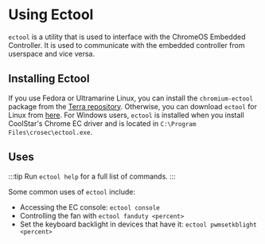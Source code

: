 # Using Ectool

`ectool` is a utility that is used to interface with the ChromeOS Embedded Controller. It is used to communicate with the embedded controller from userspace and vice versa.

## Installing Ectool

If you use Fedora or Ultramarine Linux, you can install the `chromium-ectool` package from the [Terra repository](https://terra.fyralabs.com). Otherwise, you can download `ectool` for Linux from [here](https://tree123.org/files/utils/ectool). For Windows users, `ectool` is installed when you install CoolStar's Chrome EC driver and is located in `C:\Program Files\crosec\ectool.exe`.

## Uses

:::tip
Run `ectool help` for a full list of commands.
:::

Some common uses of `ectool` include:

* Accessing the EC console: `ectool console`
* Controlling the fan with `ectool fanduty <percent>`
* Set the keyboard backlight in devices that have it: `ectool pwmsetkblight <percent>`
